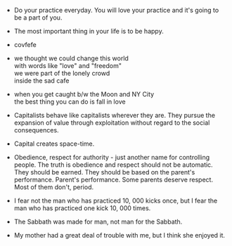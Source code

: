 * Do your practice everyday. You will love your practice and it's going to be a part of you.

* The most important thing in your life is to be happy.

* covfefe

* we thought we could change this world    
  with words like "love" and "freedom"    
  we were part of the lonely crowd  
  inside the sad cafe

* when you get caught b/w the Moon and NY City    
  the best thing you can do is fall in love

* Capitalists behave like capitalists wherever they are. They pursue the expansion of value through exploitation without regard to the social consequences.
* Capital creates space-time.
* Obedience, respect for authority - just another name for controlling people. The truth is obedience and respect should not be automatic. They should be earned. They should be based on the parent's performance. Parent's performance. Some parents deserve respect. Most of them don't, period.
* I fear not the man who has practiced 10, 000 kicks once, but I fear the man who has practiced one kick 10, 000 times.
* The Sabbath was made for man, not man for the Sabbath.
* My mother had a great deal of trouble with me, but I think she enjoyed it.



